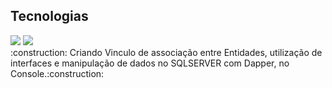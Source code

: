 ## Tecnologias
<div>
  <img src="https://img.shields.io/badge/.NET-239120?style=for-the-badge&logo=html5&logoColor=white">
  <img src="https://img.shields.io/badge/SQL-239120?&style=for-the-badge&logo=css3&logoColor=white">

</div>
:construction: Criando Vinculo de associação entre Entidades, utilização de interfaces
e manipulação de dados no SQLSERVER com Dapper, no Console.:construction:
